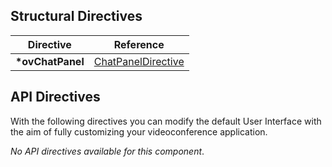 <!-- start-dynamic-structural-directives-content -->
<!-- IMPORTANT: This table is not generated automatically. -->

## Structural Directives

|   **Directive**   |                       **Reference**                       |
| :---------------: | :-------------------------------------------------------: |
| **\*ovChatPanel** | [ChatPanelDirective](../directives/ChatPanelDirective.html) |

<!-- end-dynamic-structural-directives-content -->

## API Directives

With the following directives you can modify the default User Interface with the aim of fully customizing your videoconference application.

<!-- start-dynamic-api-directives-content -->
_No API directives available for this component_. 

<!-- end-dynamic-api-directives-content -->
